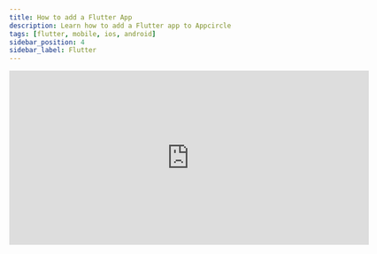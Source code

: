 ```yaml
---
title: How to add a Flutter App
description: Learn how to add a Flutter app to Appcircle
tags: [flutter, mobile, ios, android]
sidebar_position: 4
sidebar_label: Flutter
---
```


<iframe width="650" height="315" src="https://www.youtube.com/embed/XiRQOCw0wxk" title="YouTube video player" frameborder="0" allow="accelerometer; autoplay; clipboard-write; encrypted-media; gyroscope; picture-in-picture" allowfullscreen></iframe>
